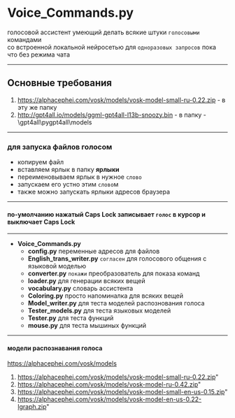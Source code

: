 # Voice_Commands.py

голосовой ассистент умеющий делать всякие штуки `голосовыми` командами  
со встроенной локальной нейросетью для `одноразовых запросов` пока что без режима чата
<hr>

## Основные требования
1. https://alphacephei.com/vosk/models/vosk-model-small-ru-0.22.zip - в эту же папку  
2. http://gpt4all.io/models/ggml-gpt4all-l13b-snoozy.bin            - в папку - \gpt4all\pygpt4all\models
<hr>

### для запуска файлов голосом   
* копируем файл   
* вставляем ярлык в папку **ярлыки**                
* переименовываем ярлык в нужное `слово`  
* запускаем его устно этим `слово`м 
* также можно запускать ярлыки адресов браузера
<hr>

#### по-умолчанию нажатый Caps Lock записывает `голос` в курсор и выключает Caps Lock
<hr>

* **Voice_Commands.py**
  * **config.py**               переменные адресов для файлов
  * **English_trans_writer.py** `согласен` для голосового общения с языковой моделью 
  * **converter.py**            `покажи` преобразователь для показа команд
  * **loader.py**               для генерации всяких вещей
  * **vocabulary.py**           словарь ассистента
  * **Coloring.py**             просто напоминалка для всяких вещей 
  * **Model_writer.py**         для теста моделей распознования голоса
  * **Tester_models.py**        для теста языковых моделей 
  * **Tester.py**               для теста функций 
  * **mouse.py**                для теста мышиных функций
<hr>

#### модели распознавания голоса
https://alphacephei.com/vosk/models
  1. https://alphacephei.com/vosk/models/vosk-model-small-ru-0.22.zip" 
  2. https://alphacephei.com/vosk/models/vosk-model-ru-0.42.zip"
  3. https://alphacephei.com/vosk/models/vosk-model-small-en-us-0.15.zip"
  4. https://alphacephei.com/vosk/models/vosk-model-en-us-0.22-lgraph.zip"